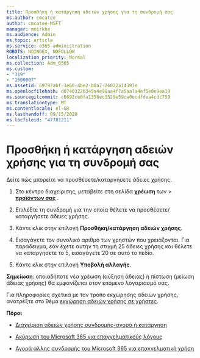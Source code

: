 ```yaml
---
title: Προσθήκη ή κατάργηση αδειών χρήσης για τη συνδρομή σας
ms.author: cmcatee
author: cmcatee-MSFT
manager: mnirkhe
ms.audience: Admin
ms.topic: article
ms.service: o365-administration
ROBOTS: NOINDEX, NOFOLLOW
localization_priority: Normal
ms.collection: Adm_O365
ms.custom:
- "319"
- "1500007"
ms.assetid: 69797abf-3e60-4be2-b0a7-26022a14397e
ms.openlocfilehash: d07403226345a4e90aa4f7a5aa7a4ef5e0e9ea19
ms.sourcegitcommit: c6692ce0fa1358ec3529e59ca0ecdfdea4cdc759
ms.translationtype: MT
ms.contentlocale: el-GR
ms.lasthandoff: 09/15/2020
ms.locfileid: "47781211"
---
```

# <a name="add-or-remove-licenses-for-your-subscription"></a>Προσθήκη ή κατάργηση αδειών χρήσης για τη συνδρομή σας

Δείτε πώς μπορείτε να προσθέσετε/καταργήσετε άδειες χρήσης.
  
1. Στο κέντρο διαχείρισης, μεταβείτε στη σελίδα **χρέωση** των \> **[προϊόντων σας](https://go.microsoft.com/fwlink/p/?linkid=842054)** .

2. Επιλέξτε τη συνδρομή για την οποία θέλετε να προσθέσετε/καταργήσετε άδειες χρήσης.

3. Κάντε κλικ στην επιλογή **Προσθήκη/κατάργηση αδειών χρήσης**.

4. Εισαγάγετε τον συνολικό αριθμό των χρηστών που χρειάζονται. Για παράδειγμα, εάν έχετε αυτήν τη στιγμή 25 άδειες χρήσης και θέλετε να καταργήσετε το 5, εισαγάγετε 20 σε αυτό το πεδίο.

5. Κάντε κλικ στην επιλογή **Υποβολή αλλαγής**.

**Σημείωση**: οποιαδήποτε νέα χρέωση (αύξηση άδειας) ή πίστωση (μείωση άδειας χρήσης) θα εμφανίζεται στον επόμενο λογαριασμό σας.

Για πληροφορίες σχετικά με τον τρόπο εκχώρησης αδειών χρήσης, ανατρέξτε στο θέμα [εκχώρηση αδειών χρήσης σε χρήστες](https://docs.microsoft.com/microsoft-365/admin/manage/assign-licenses-to-users).

**Πόροι**
  
- [Διαχείριση αδειών χρήσης συνδρομής-αγορά ή κατάργηση](https://docs.microsoft.com/microsoft-365/commerce/licenses/buy-licenses)

- [Ακύρωση του Microsoft 365 για επαγγελματικούς λόγους](https://support.office.com/article/Cancel-Office-365-for-business-b1bc0bef-4608-4601-813a-cdd9f746709a)

- [Αγορά άλλης συνδρομής του Microsoft 365 για επαγγελματική χρήση](https://support.office.com/article/Buy-another-Office-365-for-business-subscription-fab3b86c-3359-4042-8692-5d4dc7550b7c)

